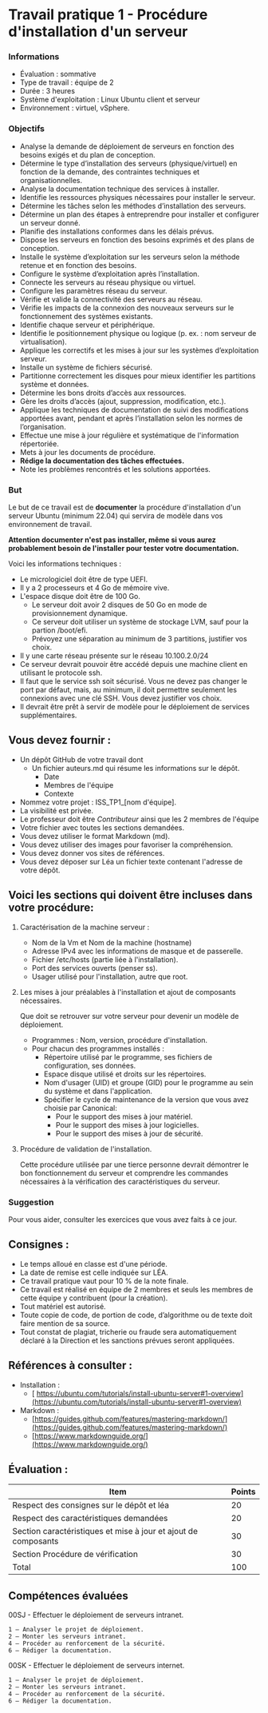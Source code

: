 # Travail pratique 1 - Procédure d'installation d'un serveur

### Informations

- Évaluation : sommative
- Type de travail : équipe de 2
- Durée : 3 heures
- Système d'exploitation : Linux Ubuntu client et serveur  
- Environnement : virtuel, vSphere.

### Objectifs

- Analyse la demande de déploiement de serveurs en fonction des besoins exigés et du plan de conception. 
- Détermine le type d’installation des serveurs (physique/virtuel) en fonction de la demande, des contraintes techniques et organisationnelles.
- Analyse la documentation technique des services à installer. 
- Identifie les ressources physiques nécessaires pour installer le serveur. 
- Détermine les tâches selon les méthodes d’installation des serveurs.
- Détermine un plan des étapes à entreprendre pour installer et configurer un serveur donné.
- Planifie des installations conformes dans les délais prévus.
- Dispose les serveurs en fonction des besoins exprimés et des plans de conception.
- Installe le système d’exploitation sur les serveurs selon la méthode retenue et en fonction des besoins. 	
- Configure le système d’exploitation après l’installation.
- Connecte les serveurs au réseau physique ou virtuel.
- Configure les paramètres réseau du serveur.
- Vérifie et valide la connectivité des serveurs au réseau.
- Vérifie les impacts de la connexion des nouveaux serveurs sur le fonctionnement des systèmes existants.
- Identifie chaque serveur et périphérique.
- Identifie le positionnement physique ou logique (p. ex. : nom serveur de virtualisation).
- Applique les correctifs et les mises à jour sur les systèmes d’exploitation serveur.
- Installe un système de fichiers sécurisé.
- Partitionne correctement les disques pour mieux identifier les partitions système et données.
- Détermine les bons droits d’accès aux ressources.
- Gère les droits d’accès (ajout, suppression, modification, etc.).
- Applique les techniques de documentation de suivi des modifications apportées avant, pendant et après l’installation selon les normes de l’organisation.
- Effectue une mise à jour régulière et systématique de l'information répertoriée.
- Mets à jour les documents de procédure.
- **Rédige la documentation des tâches effectuées.**
- Note les problèmes rencontrés et les solutions apportées.

### But

Le but de ce travail est de **documenter** la procédure d'installation d'un serveur Ubuntu (minimum 22.04) qui servira de modèle dans vos environnement de travail. 
 
**Attention documenter n'est pas installer, même si vous aurez probablement besoin de l'installer pour tester votre documentation.**

Voici les informations techniques :  

   - Le micrologiciel doit être de type UEFI.
   - Il y a 2 processeurs et 4 Go de mémoire vive.
   - L'espace disque doit être de 100 Go.
       - Le serveur doit avoir 2 disques de 50 Go en mode de provisionnement dynamique.
       - Ce serveur doit utiliser un système de stockage LVM, sauf pour la partion /boot/efi.
       - Prévoyez une séparation au minimum de 3 partitions, justifier vos choix.
   - Il y une carte réseau présente sur le réseau 10.100.2.0/24
   - Ce serveur devrait pouvoir être accédé depuis une machine client en utilisant le protocole ssh. 
   - Il faut que le service ssh soit sécurisé. Vous ne devez pas changer le port par défaut, mais, au minimum, il doit permettre seulement les connexions avec une clé SSH. Vous devez justifier vos choix.
   - Il devrait être prêt à servir de modèle pour le déploiement de services supplémentaires. 

## Vous devez fournir :

- Un dépôt GitHub de votre travail dont 
    - Un fichier auteurs.md qui résume les informations sur le dépôt.
         - Date 
         - Membres de l'équipe
         - Contexte
- Nommez votre projet : ISS\_TP1\_[nom d'équipe].
- La visibilité est privée.
- Le professeur doit être _Contributeur_ ainsi que les 2 membres de l'équipe
- Votre fichier avec toutes les sections demandées.
- Vous devez utiliser le format Markdown (md).
- Vous devez utiliser des images pour favoriser la compréhension.
- Vous devez donner vos sites de références.
- Vous devez déposer sur Léa un fichier texte contenant l'adresse de votre dépôt.  

## Voici les sections qui doivent être incluses dans votre procédure:

1. Caractérisation de la machine serveur :  

   - Nom de la Vm et Nom de la machine (hostname)
   - Adresse IPv4 avec les informations de masque et de passerelle.
   - Fichier /etc/hosts (partie liée à l'installation). 
   - Port des services ouverts (penser ss).
   - Usager utilisé pour l'installation, autre que root.

2. Les mises à jour préalables à l'installation et ajout de composants nécessaires.
   
   Que doit se retrouver sur votre serveur pour devenir un modèle de déploiement.
   
   - Programmes : Nom, version, procédure d'installation.
   - Pour chacun des programmes installés : 
   		- Répertoire utilisé par le programme, ses fichiers de configuration, ses données.
   		- Espace disque utilisé et droits sur les répertoires.  
   		- Nom d'usager (UID) et groupe (GID) pour le programme au sein du système et dans l'application.
   		- Spécifier le cycle de maintenance de la version que vous avez choisie par Canonical:
		    - Pour le support des mises à jour matériel.
		    - Pour le support des mises à jour logicielles.
		    - Pour le support des mises à jour de sécurité.
    

3. Procédure de validation de l'installation.

	Cette procédure utilisée par une tierce personne devrait démontrer le bon fonctionnement du serveur et comprendre les commandes nécessaires à la vérification des caractéristiques du serveur.

### Suggestion

Pour vous aider, consulter les exercices que vous avez faits à ce jour.

## Consignes :

- Le temps alloué en classe est d'une période.
- La date de remise est celle indiquée sur LÉA.
- Ce travail pratique vaut pour 10 % de la note finale.
- Ce travail est réalisé en équipe de 2 membres et seuls les membres de cette équipe y contribuent (pour la création).
- Tout matériel est autorisé.
- Toute copie de code, de portion de code, d’algorithme ou de texte doit faire mention de sa source.
- Tout constat de plagiat, tricherie ou fraude sera automatiquement déclaré à la Direction et les sanctions prévues seront appliquées.


## Références à consulter :

- Installation  :
	- [ https://ubuntu.com/tutorials/install-ubuntu-server#1-overview](https://ubuntu.com/tutorials/install-ubuntu-server#1-overview)
- Markdown : 
   - [https://guides.github.com/features/mastering-markdown/](https://guides.github.com/features/mastering-markdown/)  
   - [https://www.markdownguide.org/](https://www.markdownguide.org/)




## Évaluation :
|Item |Points  |
| --- | --- |
|Respect des consignes sur le dépôt et léa |20|
|Respect des caractéristiques demandées |20|
|Section caractéristiques et mise à jour et ajout de composants  |30|
|Section Procédure de vérification |30|
|Total|100|

## Compétences évaluées


00SJ -  Effectuer le déploiement de serveurs intranet.

	1 – Analyser le projet de déploiement.
	2 – Monter les serveurs intranet.
	4 – Procéder au renforcement de la sécurité.
	6 – Rédiger la documentation.

00SK -  Effectuer le déploiement de serveurs internet.

	1 – Analyser le projet de déploiement.
	2 – Monter les serveurs intranet.
	4 – Procéder au renforcement de la sécurité.
	6 – Rédiger la documentation.



